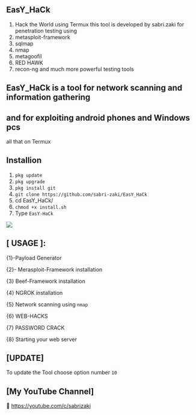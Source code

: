 ## EasY_HaCk
1. Hack the World using Termux
this tool is developed by sabri.zaki for penetration testing using 
2. metasploit-framework 
3. sqlmap 
4. nmap 
5. metagoofil 
6. RED HAWK 
7. recon-ng and much more powerful testing tools
## EasY_HaCk is a tool for network scanning and information gathering 
## and for exploiting android phones and Windows pcs 
all that on Termux
## Installion
1. `pkg update`
2. `pkg upgrade`
3. `pkg install git`
4. `git clone https://github.com/sabri-zaki/EasY_HaCk`
5. cd EasY_HaCk/
6. `chmod +x install.sh`
7. Type `EasY-HaCk`

![](.modules/EasY_HaCk.png)

## [ USAGE ]:
{1}-Payload Generator

{2}- Merasploit-Framework installation

{3} Beef-Framework installation 

{4} NGROK installation

{5} Network scanning using `nmap`

{6} WEB-HACKS

{7} PASSWORD CRACK

{8} Starting your web server 

## [UPDATE]
To update the Tool choose option number `10`


## [My YouTube Channel]

🔘 https://youtube.com/c/sabrizaki



